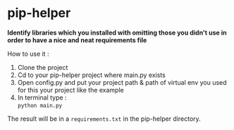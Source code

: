 # pip-helper
**Identify libraries which you installed with omitting those you didn't use in order to have a nice and neat requirements file**

How to use it :
1. Clone the project 
2. Cd to your pip-helper project where main.py exists
3. Open config.py and put your project path & path of virtual env you used for this your project like the example 
3. In terminal type : \
`python main.py`

The result will be in a `requirements.txt` in the pip-helper directory.

